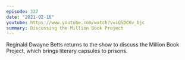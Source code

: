 ```yaml
---
episode: 327
date: "2021-02-16"
youtube: https://www.youtube.com/watch?v=iQ5DCKv_bjc
summary: Discussing the Million Book Project
---
```

Reginald Dwayne Betts returns to the show to discuss the Million Book Project,
which brings literary capsules to prisons.
